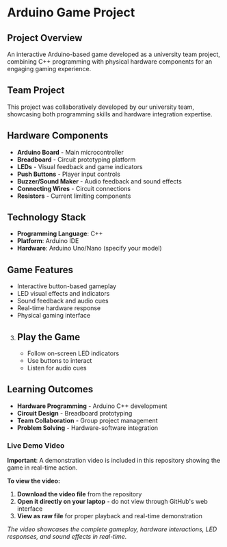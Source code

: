 # Arduino Game Project 

## Project Overview
An interactive Arduino-based game developed as a university team project, combining C++ programming with physical hardware components for an engaging gaming experience.

##  Team Project
This project was collaboratively developed by our university team, showcasing both programming skills and hardware integration expertise.

##  Hardware Components
- **Arduino Board** - Main microcontroller
- **Breadboard** - Circuit prototyping platform
- **LEDs** - Visual feedback and game indicators
- **Push Buttons** - Player input controls
- **Buzzer/Sound Maker** - Audio feedback and sound effects
- **Connecting Wires** - Circuit connections
- **Resistors** - Current limiting components

## Technology Stack
- **Programming Language**: C++
- **Platform**: Arduino IDE
- **Hardware**: Arduino Uno/Nano (specify your model)

##  Game Features
- Interactive button-based gameplay
- LED visual effects and indicators
- Sound feedback and audio cues
- Real-time hardware response
- Physical gaming interface


3. ## Play the Game
   - Follow on-screen LED indicators
   - Use buttons to interact
   - Listen for audio cues

##  Learning Outcomes
- **Hardware Programming** - Arduino C++ development
- **Circuit Design** - Breadboard prototyping
- **Team Collaboration** - Group project management
- **Problem Solving** - Hardware-software integration


###  Live Demo Video
**Important**: A demonstration video is included in this repository showing the game in real-time action.

**To view the video:**
1. **Download the video file** from the repository
2. **Open it directly on your laptop** - do not view through GitHub's web interface
3. **View as raw file** for proper playback and real-time demonstration

*The video showcases the complete gameplay, hardware interactions, LED responses, and sound effects in real-time.*

